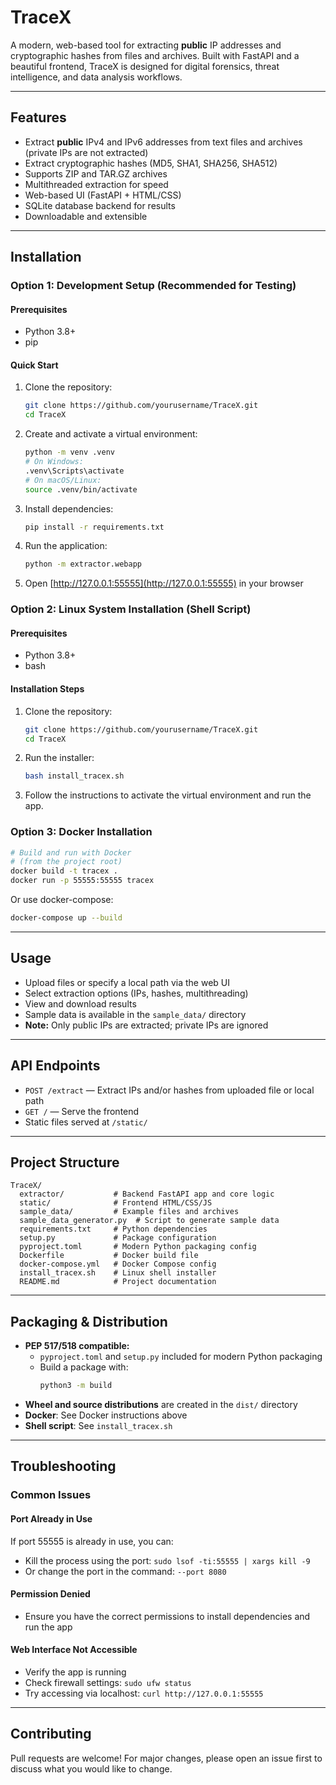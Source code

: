 # TraceX

A modern, web-based tool for extracting **public** IP addresses and cryptographic hashes from files and archives. Built with FastAPI and a beautiful frontend, TraceX is designed for digital forensics, threat intelligence, and data analysis workflows.

---

## Features
- Extract **public** IPv4 and IPv6 addresses from text files and archives (private IPs are not extracted)
- Extract cryptographic hashes (MD5, SHA1, SHA256, SHA512)
- Supports ZIP and TAR.GZ archives
- Multithreaded extraction for speed
- Web-based UI (FastAPI + HTML/CSS)
- SQLite database backend for results
- Downloadable and extensible

---

## Installation

### Option 1: Development Setup (Recommended for Testing)

#### Prerequisites
- Python 3.8+
- pip

#### Quick Start
1. Clone the repository:
   ```sh
   git clone https://github.com/yourusername/TraceX.git
   cd TraceX
   ```
2. Create and activate a virtual environment:
   ```sh
   python -m venv .venv
   # On Windows:
   .venv\Scripts\activate
   # On macOS/Linux:
   source .venv/bin/activate
   ```
3. Install dependencies:
   ```sh
   pip install -r requirements.txt
   ```
4. Run the application:
   ```sh
   python -m extractor.webapp
   ```
5. Open [http://127.0.0.1:55555](http://127.0.0.1:55555) in your browser

### Option 2: Linux System Installation (Shell Script)

#### Prerequisites
- Python 3.8+
- bash

#### Installation Steps
1. Clone the repository:
   ```sh
   git clone https://github.com/yourusername/TraceX.git
   cd TraceX
   ```
2. Run the installer:
   ```sh
   bash install_tracex.sh
   ```
3. Follow the instructions to activate the virtual environment and run the app.

### Option 3: Docker Installation
```sh
# Build and run with Docker
# (from the project root)
docker build -t tracex .
docker run -p 55555:55555 tracex
```
Or use docker-compose:
```sh
docker-compose up --build
```

---

## Usage
- Upload files or specify a local path via the web UI
- Select extraction options (IPs, hashes, multithreading)
- View and download results
- Sample data is available in the `sample_data/` directory
- **Note:** Only public IPs are extracted; private IPs are ignored

---

## API Endpoints
- `POST /extract` — Extract IPs and/or hashes from uploaded file or local path
- `GET /` — Serve the frontend
- Static files served at `/static/`

---

## Project Structure
```
TraceX/
  extractor/           # Backend FastAPI app and core logic
  static/              # Frontend HTML/CSS/JS
  sample_data/         # Example files and archives
  sample_data_generator.py  # Script to generate sample data
  requirements.txt     # Python dependencies
  setup.py             # Package configuration
  pyproject.toml       # Modern Python packaging config
  Dockerfile           # Docker build file
  docker-compose.yml   # Docker Compose config
  install_tracex.sh    # Linux shell installer
  README.md            # Project documentation
```

---

## Packaging & Distribution

- **PEP 517/518 compatible:**
  - `pyproject.toml` and `setup.py` included for modern Python packaging
  - Build a package with:
    ```sh
    python3 -m build
    ```
- **Wheel and source distributions** are created in the `dist/` directory
- **Docker**: See Docker instructions above
- **Shell script**: See `install_tracex.sh`

---

## Troubleshooting

### Common Issues

#### Port Already in Use
If port 55555 is already in use, you can:
- Kill the process using the port: `sudo lsof -ti:55555 | xargs kill -9`
- Or change the port in the command: `--port 8080`

#### Permission Denied
- Ensure you have the correct permissions to install dependencies and run the app

#### Web Interface Not Accessible
- Verify the app is running
- Check firewall settings: `sudo ufw status`
- Try accessing via localhost: `curl http://127.0.0.1:55555`

---

## Contributing
Pull requests are welcome! For major changes, please open an issue first to discuss what you would like to change. 